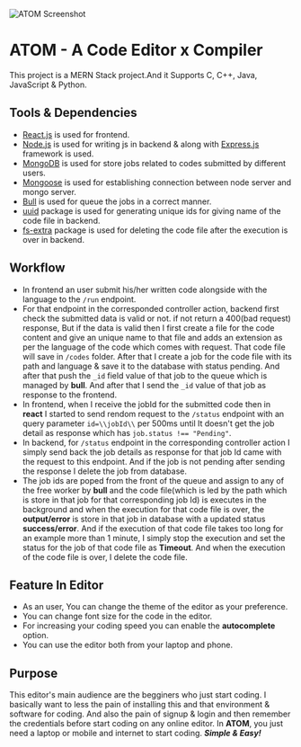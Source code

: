 ![ATOM Screenshot](https://www.elegantthemes.com/blog/wp-content/uploads/2020/02/000-Best-Atom-Packages.png)

# ATOM - A Code Editor x Compiler

This project is a MERN Stack project.And it Supports C, C++, Java, JavaScript & Python.

## Tools & Dependencies

- [React.js](https://react.dev/) is used for frontend.
- [Node.js](https://nodejs.org/en/docs) is used for writing js in backend & along with [Express.js](https://expressjs.com/en/5x/api.html) framework is used.
- [MongoDB](https://www.mongodb.com/docs/) is used for store jobs related to codes submitted by different users.
- [Mongoose](https://mongoosejs.com/docs/guide.html) is used for establishing connection between node server and mongo server.
- [Bull](https://github.com/OptimalBits/bull) is used for queue the jobs in a correct manner.
- [uuid](https://www.npmjs.com/package/uuid) package is used for generating unique ids for giving name of the code file in backend.
- [fs-extra](https://www.npmjs.com/package/fs-extra) package is used for deleting the code file after the execution is over in backend.

## Workflow

- In frontend an user submit his/her written code alongside with the language to the ``/run`` endpoint.
- For that endpoint in the corresponded controller action, backend first check the submitted data is valid or not. if not return a 400(bad request) response, But if the data is valid then I first create a file for the code content and give an unique name to that file and adds an extension as per the language of the code which comes with request. That code file will save in ``/codes`` folder. After that I create a job for the code file with its path and language & save it to the database with status pending. And after that push the ``_id`` field value of that job to the queue which is managed by **bull**. And after that I send the ``_id`` value of that job as response to the frontend.
- In frontend, when I receive the jobId for the submitted code then in **react** I started to send rendom request to the ``/status`` endpoint with an query parameter ``id=\\jobId\\`` per 500ms until It doesn't get the job detail as response which has ``job.status !== "Pending"``.
- In backend, for ``/status`` endpoint in the corresponding controller action I simply send back the job details as response for that job Id came with the request to this endpoint. And if the job is not pending after sending the response I delete the job from database.
- The job ids are poped from the front of the queue and assign to any of the free worker by **bull** and the code file(which is led by the path which is store in that job for that corresponding job Id) is executes in the background and when the execution for that code file is over, the **output/error** is store in that job in database with a updated status **success/error**. And if the execution of that code file takes too long for an example more than 1 minute, I simply stop the execution and set the status for the job of that code file as **Timeout**. And when the execution of the code file is over, I delete the code file.

## Feature In Editor

- As an user, You can change the theme of the editor as your preference.
- You can change font size for the code in the editor.
- For increasing your coding speed you can enable the **autocomplete** option.
- You can use the editor both from your laptop and phone.

## Purpose

This editor's main audience are the begginers who just start coding. I basically want to less the pain of installing this and that environment & software for coding. And also the pain of signup & login and then remember the credentials before start coding on any online editor. In **ATOM**, you just need a laptop or mobile and internet to start coding. 
***Simple & Easy!***
